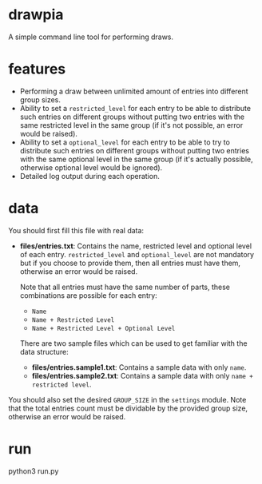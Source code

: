 # drawpia
A simple command line tool for performing draws.

# features
- Performing a draw between unlimited amount of entries into different group sizes.
- Ability to set a `restricted_level` for each entry to be able to distribute such 
  entries on different groups without putting two entries with the same restricted 
  level in the same group (if it's not possible, an error would be raised).
- Ability to set a `optional_level` for each entry to be able to try to distribute 
  such entries on different groups without putting two entries with the same optional
  level in the same group (if it's actually possible, otherwise optional level would 
  be ignored).
- Detailed log output during each operation.

# data
You should first fill this file with real data:
- **files/entries.txt**: Contains the name, restricted level and optional level
  of each entry. `restricted_level` and `optional_level` are not mandatory but if you
  choose to provide them, then all entries must have them, otherwise an error would be 
  raised.
  
  Note that all entries must have the same number of parts, these combinations are possible 
  for each entry:
  - `Name`
  - `Name + Restricted Level`
  - `Name + Restricted Level + Optional Level`


  There are two sample files which can be used to get familiar with the data structure:
  - **files/entries.sample1.txt**: Contains a sample data with only `name`.
  - **files/entries.sample2.txt**: Contains a sample data with only `name + restricted level`.

You should also set the desired `GROUP_SIZE` in the `settings` module.
Note that the total entries count must be dividable by the provided group 
size, otherwise an error would be raised.

# run
python3 run.py

